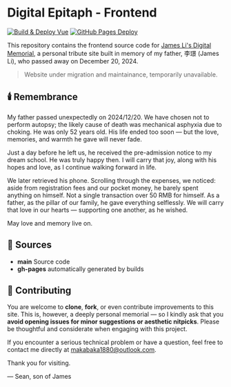 # Digital Epitaph - Frontend

[![Build & Deploy Vue](https://github.com/makabaka1880/epitaph-frontend/actions/workflows/build.yml/badge.svg)](https://github.com/makabaka1880/epitaph-frontend/actions/workflows/build.yml)
[![GitHub Pages Deploy](https://github.com/makabaka1880/epitaph-frontend/actions/workflows/pages/pages-build-deployment/badge.svg)](https://github.com/makabaka1880/epitaph-frontend/actions/workflows/pages/pages-build-deployment)

This repository contains the frontend source code for [James Li's Digital Memorial](https://jamesli.love), a personal tribute site built in memory of my father, 李璟 (James Li), who passed away on December 20, 2024.

> Website under migration and maintainance, temporarily unavailable.

## 🕯️ Remembrance

My father passed unexpectedly on 2024/12/20. We have chosen not to perform autopsy; the likely cause of death was mechanical asphyxia due to choking. He was only 52 years old. His life ended too soon — but the love, memories, and warmth he gave will never fade.

Just a day before he left us, he received the pre-admission notice to my dream school. He was truly happy then. I will carry that joy, along with his hopes and love, as I continue walking forward in life.

We later retrieved his phone. Scrolling through the expenses, we noticed: aside from registration fees and our pocket money, he barely spent anything on himself. Not a single transaction over 50 RMB for himself. As a father, as the pillar of our family, he gave everything selflessly. We will carry that love in our hearts — supporting one another, as he wished.

May love and memory live on.

## 🔗 Sources
- **main** Source code
- **gh-pages** automatically generated by builds

## 🙏 Contributing

You are welcome to **clone**, **fork**, or even contribute improvements to this site. This is, however, a deeply personal memorial — so I kindly ask that you **avoid opening issues for minor suggestions or aesthetic nitpicks**. Please be thoughtful and considerate when engaging with this project.

If you encounter a serious technical problem or have a question, feel free to contact me directly at [makabaka1880@outlook.com](mailto:makabaka1880@outlook.com).

Thank you for visiting.

— Sean, son of James
